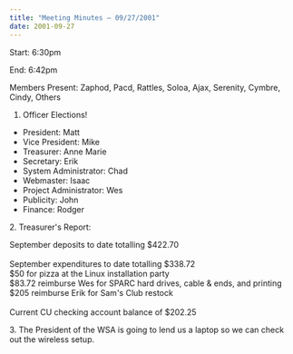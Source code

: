 ```yaml
---
title: "Meeting Minutes – 09/27/2001"
date: 2001-09-27
---
```

Start: 6:30pm </p><p>
End: 6:42pm </p><p>
Members Present:  Zaphod, Pacd, Rattles, Soloa, Ajax, Serenity, Cymbre, Cindy, Others </p><p>
1. Officer Elections! </p><p>
<ul> <li>President: Matt</li> <li>Vice President: Mike</li> <li>Treasurer: Anne Marie</li> <li>Secretary: Erik</li> <li>System Administrator: Chad</li> <li>Webmaster: Isaac</li> <li>Project Administrator: Wes</li> <li>Publicity: John</li> <li>Finance: Rodger</li> </ul> </p><p>
2. Treasurer's Report: </p><p>
September deposits to date totalling $422.70<br><br> September expenditures to date totalling $338.72<br>   $50 for pizza at the Linux installation party<br>   $83.72 reimburse Wes for SPARC hard drives, cable & ends, and printing<br>   $205 reimburse Erik for Sam's Club restock<br><br> Current CU checking account balance of $202.25<br> </p><p>
3. The President of the WSA is going to lend us a laptop so we can check out the wireless setup. </p>
